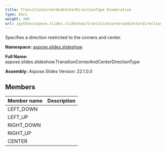 ```yaml
---
title: TransitionCornerAndCenterDirectionType Enumeration
type: docs
weight: 360
url: /python/aspose.slides.slideshow/transitioncornerandcenterdirectiontype/
---
```


Specifies a direction restricted to the corners and center.

**Namespace:** [aspose.slides.slideshow](/python/aspose.slides.slideshow/)

**Full Name:** aspose.slides.slideshow.TransitionCornerAndCenterDirectionType

**Assembly:**  Aspose.Slides Version: 22.1.0.0

## **Members**
|**Member name**|**Description**|
| :- | :- |
|LEFT_DOWN||
|LEFT_UP||
|RIGHT_DOWN||
|RIGHT_UP||
|CENTER||
